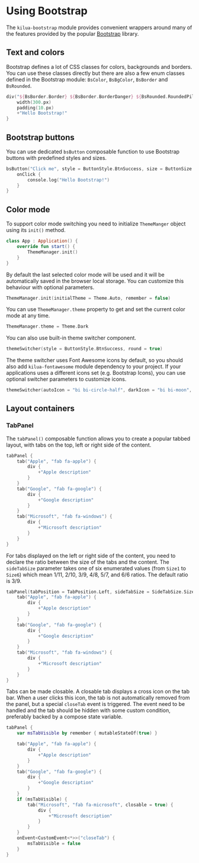# Using Bootstrap

The `kilua-bootstrap` module provides convenient wrappers around many of the features provided by the popular [Bootstrap](https://getbootstrap.com/) library.

## Text and colors

Bootstrap defines a lot of CSS classes for colors, backgrounds and borders. You can use these classes directly but there are also a few enum classes defined in the Bootstrap module: `BsColor`, `BsBgColor`,  `BsBorder` and `BsRounded`.

```kotlin
div("${BsBorder.Border} ${BsBorder.BorderDanger} ${BsRounded.RoundedPill} ${BsColor.TextBgInfo}") {
    width(300.px)
    padding(10.px)
    +"Hello Bootstrap!"
}
```

## Bootstrap buttons

You can use dedicated `bsButton` composable function to use Bootstrap buttons with predefined styles and sizes.

```kotlin
bsButton("Click me", style = ButtonStyle.BtnSuccess, size = ButtonSize.BtnLg) {
    onClick {
        console.log("Hello Bootstrap!")
    }
}
```

## Color mode

To support color mode switching you need to initialize `ThemeManger` object using its `init()` method.

```kotlin
class App : Application() {
    override fun start() {
        ThemeManager.init()
    }
}
```

By default the last selected color mode will be used and it will be automatically saved in the browser local storage. You can customize this behaviour with optional parameters.

```kotlin
ThemeManager.init(initialTheme = Theme.Auto, remember = false)
```

You can use `ThemeManager.theme` property to get and set the current color mode at any time.

```kotlin
ThemeManager.theme = Theme.Dark
```

You can also use built-in theme switcher component.

```kotlin
themeSwitcher(style = ButtonStyle.BtnSuccess, round = true)
```

The theme switcher uses Font Awesome icons by default, so you should also add `kilua-fontawesome` module dependency to your project. If your applications uses a different icons set (e.g. Bootstrap Icons), you can use optional switcher parameters to customize icons.

```kotlin
themeSwitcher(autoIcon = "bi bi-circle-half", darkIcon = "bi bi-moon", lightIcon = "bi bi-sun")
```

## Layout containers

### TabPanel

The `tabPanel()` composable function allows you to create a popular tabbed layout, with tabs on the top, left or right side of the content.&#x20;

```kotlin
tabPanel {
    tab("Apple", "fab fa-apple") {
        div {
            +"Apple description"
        }
    }
    tab("Google", "fab fa-google") {
        div {
            +"Google description"
        }
    }
    tab("Microsoft", "fab fa-windows") {
        div {
            +"Microsoft description"
        }
    }
}
```

For tabs displayed on the left or right side of the content, you need to declare the ratio between the size of the tabs and the content. The `sideTabSize` parameter takes one of six enumerated values (from `Size1` to `Size6`) which mean 1/11, 2/10, 3/9, 4/8, 5/7, and 6/6 ratios. The default ratio is 3/9.

```kotlin
tabPanel(tabPosition = TabPosition.Left, sideTabSize = SideTabSize.Size2) {
    tab("Apple", "fab fa-apple") {
        div {
            +"Apple description"
        }
    }
    tab("Google", "fab fa-google") {
        div {
            +"Google description"
        }
    }
    tab("Microsoft", "fab fa-windows") {
        div {
            +"Microsoft description"
        }
    }
}
```

Tabs can be made closable. A closable tab displays a cross icon on the tab bar. When a user clicks this icon, the tab is not automatically removed from the panel, but a special `closeTab` event is triggered. The event need to be handled and the tab should be hidden with some custom condition, preferably backed by a compose state variable.

```kotlin
tabPanel {
    var msTabVisible by remember { mutableStateOf(true) }

    tab("Apple", "fab fa-apple") {
        div {
            +"Apple description"
        }
    }
    tab("Google", "fab fa-google") {
        div {
            +"Google description"
        }
    }
    if (msTabVisible) {
        tab("Microsoft", "fab fa-microsoft", closable = true) {
            div {
                +"Microsoft description"
            }
        }
    }
    onEvent<CustomEvent<*>>("closeTab") {
        msTabVisible = false
    }
}
```
